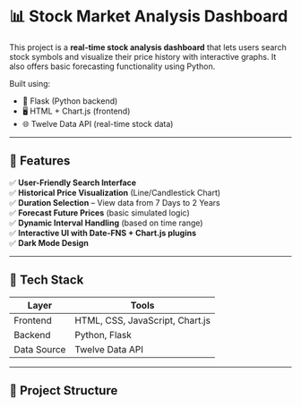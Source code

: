 # 📊 Stock Market Analysis Dashboard

This project is a **real-time stock analysis dashboard** that lets users search stock symbols and visualize their price history with interactive graphs. It also offers basic forecasting functionality using Python.

Built using:
- 🐍 Flask (Python backend)
- 🖥️ HTML + Chart.js (frontend)
- 🌐 Twelve Data API (real-time stock data)

---

## 🚀 Features

✅ **User-Friendly Search Interface**  
✅ **Historical Price Visualization** (Line/Candlestick Chart)  
✅ **Duration Selection** – View data from 7 Days to 2 Years  
✅ **Forecast Future Prices** (basic simulated logic)  
✅ **Dynamic Interval Handling** (based on time range)  
✅ **Interactive UI with Date-FNS + Chart.js plugins**  
✅ **Dark Mode Design**

---

## 🧠 Tech Stack

| Layer       | Tools                          |
|-------------|--------------------------------|
| Frontend    | HTML, CSS, JavaScript, Chart.js|
| Backend     | Python, Flask                  |
| Data Source | Twelve Data API                |

---

## 📁 Project Structure

